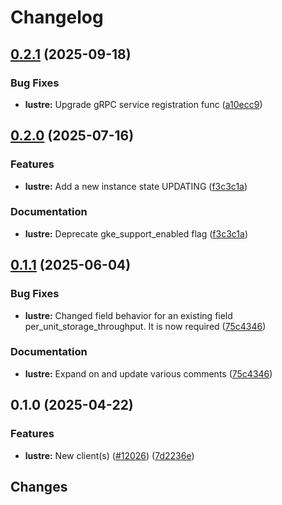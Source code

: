 # Changelog

## [0.2.1](https://github.com/googleapis/google-cloud-go/compare/lustre/v0.2.0...lustre/v0.2.1) (2025-09-18)


### Bug Fixes

* **lustre:** Upgrade gRPC service registration func ([a10ecc9](https://github.com/googleapis/google-cloud-go/commit/a10ecc9b3c22e320e9a32dedef7248b42465cd49))

## [0.2.0](https://github.com/googleapis/google-cloud-go/compare/lustre/v0.1.1...lustre/v0.2.0) (2025-07-16)


### Features

* **lustre:** Add a new instance state UPDATING ([f3c3c1a](https://github.com/googleapis/google-cloud-go/commit/f3c3c1ace2e36aa5e5c4c73e39a42cf3fbe2dbcb))


### Documentation

* **lustre:** Deprecate gke_support_enabled flag ([f3c3c1a](https://github.com/googleapis/google-cloud-go/commit/f3c3c1ace2e36aa5e5c4c73e39a42cf3fbe2dbcb))

## [0.1.1](https://github.com/googleapis/google-cloud-go/compare/lustre/v0.1.0...lustre/v0.1.1) (2025-06-04)


### Bug Fixes

* **lustre:** Changed field behavior for an existing field per_unit_storage_throughput. It is now required ([75c4346](https://github.com/googleapis/google-cloud-go/commit/75c434671407bbbdce1e1d16424057cbf980cccd))


### Documentation

* **lustre:** Expand on and update various comments ([75c4346](https://github.com/googleapis/google-cloud-go/commit/75c434671407bbbdce1e1d16424057cbf980cccd))

## 0.1.0 (2025-04-22)


### Features

* **lustre:** New client(s) ([#12026](https://github.com/googleapis/google-cloud-go/issues/12026)) ([7d2236e](https://github.com/googleapis/google-cloud-go/commit/7d2236e1d93adc644a2c6c2ccbc1530f79b72674))

## Changes
